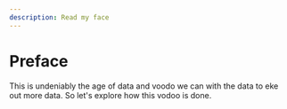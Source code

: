 ```yaml
---
description: Read my face
---
```


# Preface

This is undeniably the age of data and voodo we can with the data to eke out more data. So let's explore how this vodoo is done.

